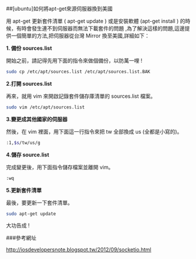 ##[ubuntu]如何將apt-get來源伺服器換到美國

用 apt-get 更新套件清單 ( apt-get update ) 或是安裝軟體 (apt-get install ) 的時候，有時會發生連不到伺服器而無法下載套件的問題
,為了解決這樣的問題,這邊提供一個簡單的方法,把伺服器從台灣 Mirror 換至美國,詳細如下：

**1. 備份 sources.list**

開始之前，請記得先用下面的指令來做個備份，以防萬一哩 !

```bash
sudo cp /etc/apt/sources.list /etc/apt/sources.list.BAK 
```

**2.打開 sources.list** 

再來，就用 vim 來開啟記錄套件儲存庫清單的 sources.list 檔案。

```bash
sudo vim /etc/apt/sources.list 
```
**3.變更成其他國家的伺服器**

然後，在 vim 裡面，用下面這一行指令來把 tw 全部換成 us (全都是小寫的)。

```bash
:1,$s/tw/us/g 
```
**4.儲存  source.list**

完成變更後，用下面指令儲存檔案並離開 vim。
```bash
:wq 
```
**5.更新套件清單**

最後，要更新一下套件清單。
```bash
sudo apt-get update 
```
大功告成 !

###參考網址

http://iosdevelopersnote.blogspot.tw/2012/09/socketio.html
